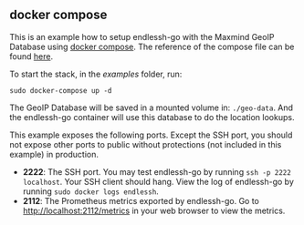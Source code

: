 ## docker compose

This is an example how to setup endlessh-go with the Maxmind GeoIP Database using [docker compose](https://docs.docker.com/compose/). The reference of the compose file can be found [here](https://docs.docker.com/compose/compose-file/).

To start the stack, in the _examples_ folder, run:

```
sudo docker-compose up -d
```

The GeoIP Database will be saved in a mounted volume in: `./geo-data`. And the endlessh-go container will use this database to do the location lookups.

This example exposes the following ports. Except the SSH port, you should not expose other ports to public without protections (not included in this example) in production.

-   **2222**: The SSH port. You may test endlessh-go by running `ssh -p 2222 localhost`. Your SSH client should hang. View the log of endlessh-go by running `sudo docker logs endlessh`.
-   **2112**: The Prometheus metrics exported by endlessh-go. Go to [http://localhost:2112/metrics](http://localhost:2112/metrics) in your web browser to view the metrics.

